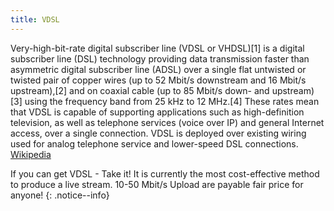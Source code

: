 ```yaml
---
title: VDSL
---
```


Very-high-bit-rate digital subscriber line (VDSL or VHDSL)[1] is a digital subscriber line (DSL) technology providing data transmission faster than
asymmetric digital subscriber line (ADSL) over a single flat untwisted or twisted pair of copper wires (up to 52 Mbit/s downstream and 16 Mbit/s
upstream),[2] and on coaxial cable (up to 85 Mbit/s down- and upstream)[3] using the frequency band from 25 kHz to 12 MHz.[4] These rates mean that
VDSL is capable of supporting applications such as high-definition television, as well as telephone services (voice over IP) and general Internet
access, over a single connection. VDSL is deployed over existing wiring used for analog telephone service and lower-speed DSL connections.
<a href="https://en.wikipedia.org/wiki/Very_High_Speed_Digital_Subscriber_Line" target="_blank">Wikipedia</a>

If you can get VDSL - Take it! It is currently the most cost-effective method to produce a live stream. 10-50 Mbit/s Upload are payable fair
price for anyone!
{: .notice--info}
